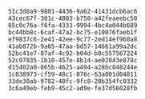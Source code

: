 
                51c3d8a9-9801-4436-9a62-41431dcb6ac6
                43cec67f-301c-4083-b750-a42feaeebc50
                65c0c76a-f6fa-4333-9994-4bc4a044b689
                bc44bb8c-6caf-47a2-bc75-e10076faeb1f
                ef9837c6-2e41-42ee-9c77-2ed14ef960a8
                41ab872b-9a65-47aa-bd57-14661a99a2dc
                52bc41e7-87af-4c92-b04d-b8c557567224
                52c07835-1b10-457e-8b14-ae02043e878c
                d15402a0-865b-4625-a494-a28bc848244e
                1c838973-cf59-48c1-876c-63a801d04811
                33de30ab-9782-40fc-9fc8-28b354fc0332
                3c6a49eb-feb9-45c2-ad9e-fe37d56028fb
                